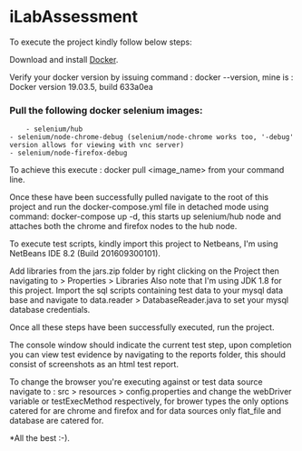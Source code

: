 # iLabAssessment

To execute the project kindly follow below steps:

Download and install <a href="https://www.docker.com/products/docker-desktop">Docker</a>.

Verify your docker version by issuing command : docker --version, mine is : Docker version 19.03.5, build 633a0ea

### Pull the following docker selenium images:
        - selenium/hub
	- selenium/node-chrome-debug (selenium/node-chrome works too, '-debug' version allows for viewing with vnc server)
	- selenium/node-firefox-debug
To achieve this execute : docker pull <image_name> from your command line.

Once these have been successfully pulled navigate to the root of this project and run the docker-compose.yml file
in detached mode using command: docker-compose up -d, this starts up selenium/hub node and attaches both the chrome
and firefox nodes to the hub node.

To execute test scripts, kindly import this project to Netbeans,
I'm using NetBeans IDE 8.2 (Build 201609300101).
              
Add libraries from the jars.zip folder by right clicking on the Project then navigating to > Properties > Libraries
Also note that I'm using JDK 1.8 for this project.
Import the sql scripts containing test data to your mysql data base and navigate to data.reader > DatabaseReader.java to set your mysql database credentials.

Once all these steps have been successfully executed, run the project.

The console window should indicate the current test step, upon completion you can view test evidence by navigating to the reports folder, this should consist of screenshots as an html test report.

To change the browser you're executing against or test data source navigate to : src > resources > config.properties
and change the webDriver variable or testExecMethod respectively, for brower types the only options catered for are chrome and firefox and for data sources only flat_file and database are catered for.

*All the best :-).

